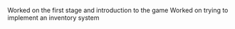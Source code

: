 Worked on the first stage and introduction to the game
  Worked on trying to implement an inventory system
